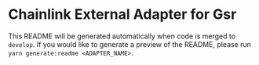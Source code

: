 # Chainlink External Adapter for Gsr

This README will be generated automatically when code is merged to `develop`. If you would like to generate a preview of the README, please run `yarn generate:readme <ADAPTER_NAME>`.
